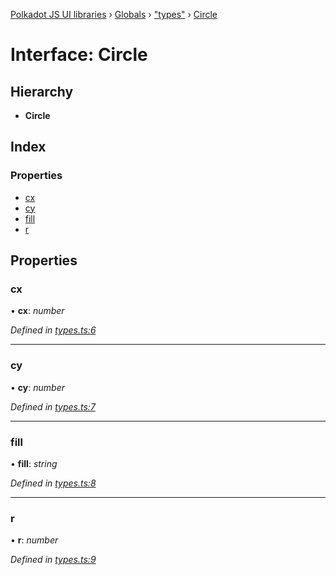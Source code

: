 [Polkadot JS UI libraries](../README.md) › [Globals](../globals.md) › ["types"](../modules/_types_.md) › [Circle](_types_.circle.md)

# Interface: Circle

## Hierarchy

* **Circle**

## Index

### Properties

* [cx](_types_.circle.md#cx)
* [cy](_types_.circle.md#cy)
* [fill](_types_.circle.md#fill)
* [r](_types_.circle.md#r)

## Properties

###  cx

• **cx**: *number*

*Defined in [types.ts:6](https://github.com/polkadot-js/ui/blob/e88351e99/packages/ui-shared/src/icons/types.ts#L6)*

___

###  cy

• **cy**: *number*

*Defined in [types.ts:7](https://github.com/polkadot-js/ui/blob/e88351e99/packages/ui-shared/src/icons/types.ts#L7)*

___

###  fill

• **fill**: *string*

*Defined in [types.ts:8](https://github.com/polkadot-js/ui/blob/e88351e99/packages/ui-shared/src/icons/types.ts#L8)*

___

###  r

• **r**: *number*

*Defined in [types.ts:9](https://github.com/polkadot-js/ui/blob/e88351e99/packages/ui-shared/src/icons/types.ts#L9)*
